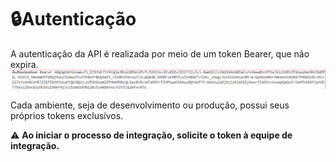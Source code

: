 # 🔒Autenticação

A autenticação da API é realizada por meio de um token Bearer, que não expira.
<img src="../assets/token_bearer_example.png" alt="token_bearer_example" style="width:800px;">

Cada ambiente, seja de desenvolvimento ou produção, possui seus próprios tokens exclusivos.

⚠️ **Ao iniciar o processo de integração, solicite o token à equipe de integração.**

